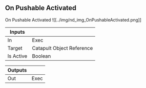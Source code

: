 ## On Pushable Activated
On Pushable Activated
![[../img/nd_img_OnPushableActivated.png]]

|Inputs||
|--|--|
| In | Exec |
| Target | Catapult Object Reference |
| Is Active | Boolean |

|Outputs||
|--|--|
| Out | Exec |
